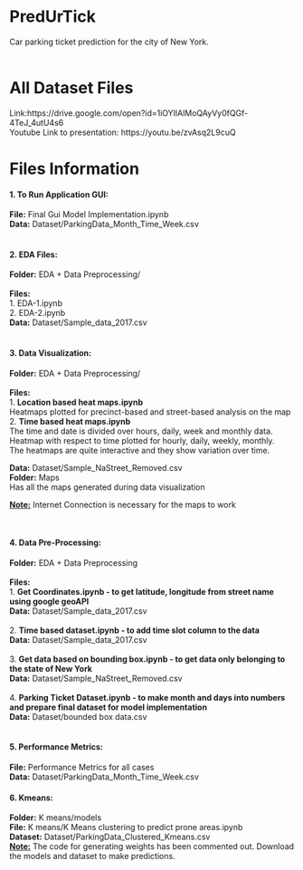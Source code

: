 # PredUrTick
Car parking ticket prediction for the city of New York.<br><br>
<h1>All Dataset Files </h1>
Link:https://drive.google.com/open?id=1iOYIlAlMoQAyVy0fQGf-4TeJ_4utU4s6 <br>
Youtube Link to presentation: https://youtu.be/zvAsq2L9cuQ

<h1>Files Information </h1>

<h4>1. To Run Application GUI:</h4>
<b>File:</b> Final Gui Model Implementation.ipynb<br>
<b>Data:</b> Dataset/ParkingData_Month_Time_Week.csv<br><br>

<h4>2. EDA Files:</h4>
<b>Folder:</b> EDA + Data Preprocessing/<br><br>
<b>Files:</b> <br>
      1. EDA-1.ipynb<br>
      2. EDA-2.ipynb<br>
      <b>Data:</b> Dataset/Sample_data_2017.csv<br><br>

<h4>3. Data Visualization:</h4>
<b>Folder:</b> EDA + Data Preprocessing/<br><br>
<b>Files:</b> <br>
      1. <b>Location based heat maps.ipynb</b><br>
         Heatmaps plotted for precinct-based and street-based analysis on the map<br>
      2. <b>Time based heat maps.ipynb</b><br>
         The time and date is divided over hours, daily, week and monthly data. <br>
         Heatmap with respect to time plotted for hourly, daily, weekly, monthly.<br>
         The heatmaps are quite interactive and they show variation over time. <br>
          
<b>Data:</b> Dataset/Sample_NaStreet_Removed.csv<br>
<b>Folder:</b> Maps<br>
Has all the maps generated during data visualization<br>
<p><u><b>Note:</b></u> Internet Connection is necessary for the maps to work</p><br>

<h4>4. Data Pre-Processing:</h4>
<b>Folder:</b> EDA + Data Preprocessing<br><br>
<b>Files:</b><br>
      1. <b>Get Coordinates.ipynb - to get latitude, longitude from street name using google geoAPI</b><br>
         <b>Data:</b> Dataset/Sample_data_2017.csv<br><br>
      2. <b>Time based dataset.ipynb - to add time slot column to the data</b><br>
         <b>Data:</b> Dataset/Sample_data_2017.csv<br><br>
      3. <b>Get data based on bounding box.ipynb - to get data only belonging to the state of New York</b><br>
         <b>Data:</b> Dataset/Sample_NaStreet_Removed.csv<br><br>
      4. <b>Parking Ticket Dataset.ipynb - to make month and days into numbers and prepare final dataset for model implementation</b><br>
         <b>Data:</b> Dataset/bounded box data.csv<br><br>
         
<h4>5. Performance Metrics:</h4>
<b>File:</b> Performance Metrics for all cases<br>
<b>Data:</b> Dataset/ParkingData_Month_Time_Week.csv<br>

<h4>6. Kmeans:</h4>
<b>Folder:</b> K means/models<br>
<b>File:</b> K means/K Means clustering to predict prone areas.ipynb<br>
<b>Dataset:</b> Dataset/ParkingData_Clustered_Kmeans.csv<br>
<u><b>Note:</b></u> The code for generating weights has been commented out. Download the models and dataset to make predictions.<br>

        









